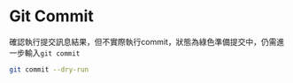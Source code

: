# Git Commit

確認執行提交訊息結果，但不實際執行commit，狀態為綠色準備提交中，仍需進一步輸入`git commit`
````bash
git commit --dry-run
````